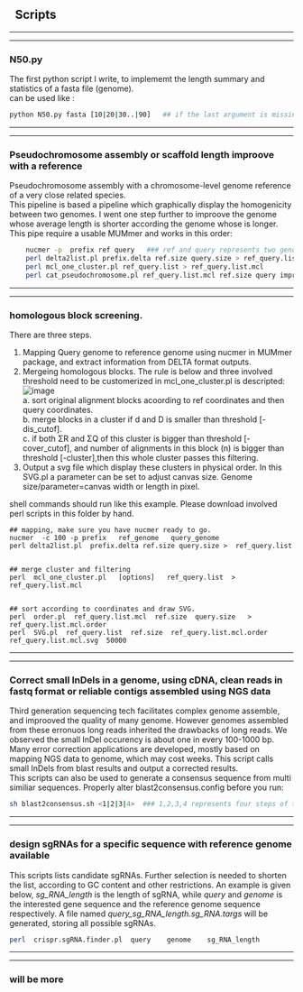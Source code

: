 
##    Scripts

---------
---------
### N50.py
The first python script I write, to implememt the length summary and statistics of a fasta file (genome).
<br>
can be used like :
```bash
python N50.py fasta [10|20|30..|90]   ## if the last argument is missing, then a whole summary is generated.
```
---------
---------
### Pseudochromosome assembly or scaffold length improove with a reference
Pseudochromosome assembly with a chromosome-level genome reference of a very close related species.<br> 
This pipeline is based a pipeline which graphically display the homogenicity between two genomes. I went one step further to improove the genome whose average length is shorter according the genome whose is longer.<br>
This pipe require a usable MUMmer and works in this order:
```bash
    nucmer -p  prefix ref query   ### ref and query represents two genome sequnce files, the only two oringal inputs
    perl delta2list.pl prefix.delta ref.size query.size > ref_query.list
    perl mcl_one_cluster.pl ref_query.list > ref_query.list.mcl
    perl cat_pseudochromosome.pl ref_query.list.mcl ref.size query improoved.results
```   
----------
----------
### homologous block screening.
There are three steps.
1. Mapping Query genome to reference genome using nucmer in MUMmer package, and extract information from DELTA format outputs.<br>
2. Mergeing homologous blocks. The rule is below and three involved threshold need to be customerized in mcl_one_cluster.pl is descripted:<br>
![image](https://github.com/stanleyouth/-/blob/master/how_synteny_works.png)<br>
a. sort original alignment blocks acoording to ref coordinates and then query coordinates.<br>
b. merge blocks in a cluster if d and D is smaller than threshold [-dis_cutof].<br>
c. if both ΣR and ΣQ of this cluster is bigger than threshold [-cover_cutof], and number of alignments in this block (n) is bigger than threshold [-cluster],then this whole cluster passes this filtering.<br>
3. Output a svg file which display these clusters in physical order. In this SVG.pl a parameter can be set to adjust canvas size. Genome size/parameter=canvas width or length in pixel.

shell commands should run like this example. Please download involved perl scripts in this folder by hand.

``` 
## mapping, make sure you have nucmer ready to go.
nucmer  -c 100 -p prefix   ref_genome   query_genome
perl delta2list.pl  prefix.delta ref.size query.size >  ref_query.list


## merge cluster and filtering
perl  mcl_one_cluster.pl   [options]   ref_query.list  > ref_query.list.mcl


## sort according to coordinates and draw SVG.
perl  order.pl  ref_query.list.mcl  ref.size  query.size   > ref_query.list.mcl.order
perl  SVG.pl  ref_query.list  ref.size  ref_query.list.mcl.order  ref_query.list.mcl.svg  50000

``` 

----------
----------
### Correct small InDels in a genome, using cDNA, clean reads in fastq format or reliable contigs assembled using NGS data
Third generation sequencing tech facilitates complex genome assemble, and improoved the quality of many genome.
However genomes assembled from these erronuos long reads inherited the drawbacks of long reads.
We observed the small InDel occurency is about one in every 100-1000 bp.
Many error correction applications are developed, mostly based on mapping NGS data to genome, which may cost weeks.
This script calls small InDels from blast results and output a corrected results.<br>
This scripts can also be used to generate a consensus sequence from multi similiar sequences.
Properly alter blast2consensus.config before you run:
```bash
sh blast2consensus.sh <1|2|3|4>  ### 1,2,3,4 represents four steps of this script
```


----------
----------
### design sgRNAs for a specific sequence with reference genome available
This scripts lists candidate sgRNAs. Further selection is needed to shorten the list, according to GC content and other restrictions. An example is given below, _sg_RNA_length_ is the length of sgRNA, while _query_ and _genome_ is the interested gene sequence and the reference genome sequence respectively. A file named _query_sg_RNA_length.sg_RNA.targs_ will be generated, storing all possible sgRNAs.
```bash
perl  crispr.sgRNA.finder.pl  query    genome    sg_RNA_length
```


---------
---------
### will be more
